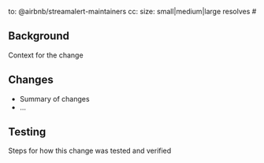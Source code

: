 to: @airbnb/streamalert-maintainers
cc: <optional-cc-to-specific-users>
size: small|medium|large
resolves #<related-issue-goes-here>

## Background

Context for the change

## Changes

* Summary of changes
* ...

## Testing

Steps for how this change was tested and verified
